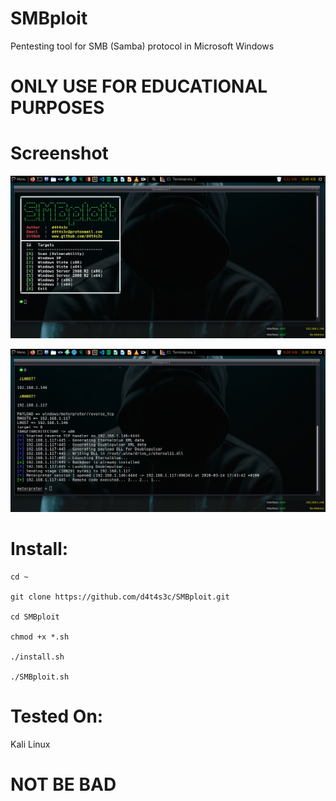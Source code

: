 # SMBploit
Pentesting tool for SMB (Samba) protocol in Microsoft Windows

# ONLY USE FOR EDUCATIONAL PURPOSES

# Screenshot

![](/screenshot/screenshot1.png)

![](/screenshot/screenshot2.png)

# Install:
```
cd ~

git clone https://github.com/d4t4s3c/SMBploit.git

cd SMBploit

chmod +x *.sh

./install.sh

./SMBploit.sh
```
# Tested On:

Kali Linux

# NOT BE BAD



